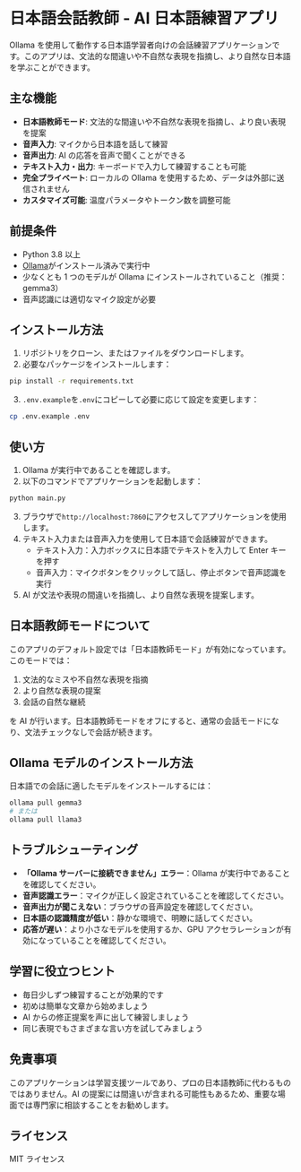 # 日本語会話教師 - AI 日本語練習アプリ

Ollama を使用して動作する日本語学習者向けの会話練習アプリケーションです。このアプリは、文法的な間違いや不自然な表現を指摘し、より自然な日本語を学ぶことができます。

## 主な機能

- **日本語教師モード**: 文法的な間違いや不自然な表現を指摘し、より良い表現を提案
- **音声入力**: マイクから日本語を話して練習
- **音声出力**: AI の応答を音声で聞くことができる
- **テキスト入力・出力**: キーボードで入力して練習することも可能
- **完全プライベート**: ローカルの Ollama を使用するため、データは外部に送信されません
- **カスタマイズ可能**: 温度パラメータやトークン数を調整可能

## 前提条件

- Python 3.8 以上
- [Ollama](https://ollama.ai/)がインストール済みで実行中
- 少なくとも 1 つのモデルが Ollama にインストールされていること（推奨：gemma3）
- 音声認識には適切なマイク設定が必要

## インストール方法

1. リポジトリをクローン、またはファイルをダウンロードします。
2. 必要なパッケージをインストールします：

```bash
pip install -r requirements.txt
```

3. `.env.example`を`.env`にコピーして必要に応じて設定を変更します：

```bash
cp .env.example .env
```

## 使い方

1. Ollama が実行中であることを確認します。
2. 以下のコマンドでアプリケーションを起動します：

```bash
python main.py
```

3. ブラウザで`http://localhost:7860`にアクセスしてアプリケーションを使用します。
4. テキスト入力または音声入力を使用して日本語で会話練習ができます。
   - テキスト入力：入力ボックスに日本語でテキストを入力して Enter キーを押す
   - 音声入力：マイクボタンをクリックして話し、停止ボタンで音声認識を実行
5. AI が文法や表現の間違いを指摘し、より自然な表現を提案します。

## 日本語教師モードについて

このアプリのデフォルト設定では「日本語教師モード」が有効になっています。このモードでは：

1. 文法的なミスや不自然な表現を指摘
2. より自然な表現の提案
3. 会話の自然な継続

を AI が行います。日本語教師モードをオフにすると、通常の会話モードになり、文法チェックなしで会話が続きます。

## Ollama モデルのインストール方法

日本語での会話に適したモデルをインストールするには：

```bash
ollama pull gemma3
# または
ollama pull llama3
```

## トラブルシューティング

- **「Ollama サーバーに接続できません」エラー**：Ollama が実行中であることを確認してください。
- **音声認識エラー**：マイクが正しく設定されていることを確認してください。
- **音声出力が聞こえない**：ブラウザの音声設定を確認してください。
- **日本語の認識精度が低い**：静かな環境で、明瞭に話してください。
- **応答が遅い**：より小さなモデルを使用するか、GPU アクセラレーションが有効になっていることを確認してください。

## 学習に役立つヒント

- 毎日少しずつ練習することが効果的です
- 初めは簡単な文章から始めましょう
- AI からの修正提案を声に出して練習しましょう
- 同じ表現でもさまざまな言い方を試してみましょう

## 免責事項

このアプリケーションは学習支援ツールであり、プロの日本語教師に代わるものではありません。AI の提案には間違いが含まれる可能性もあるため、重要な場面では専門家に相談することをお勧めします。

## ライセンス

MIT ライセンス

